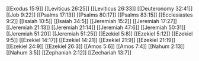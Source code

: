 [[Exodus 15:9]]
[[Leviticus 26:25]]
[[Leviticus 26:33]]
[[Deuteronomy 32:41]]
[[Job 9:22]]
[[Psalms 17:13]]
[[Psalms 80:17]]
[[Psalms 83:15]]
[[Ecclesiastes 9:2]]
[[Isaiah 10:5]]
[[Isaiah 34:5]]
[[Jeremiah 15:2]]
[[Jeremiah 17:27]]
[[Jeremiah 21:13]]
[[Jeremiah 21:14]]
[[Jeremiah 47:6]]
[[Jeremiah 50:31]]
[[Jeremiah 51:20]]
[[Jeremiah 51:25]]
[[Ezekiel 5:8]]
[[Ezekiel 5:12]]
[[Ezekiel 9:5]]
[[Ezekiel 14:17]]
[[Ezekiel 14:21]]
[[Ezekiel 21:9]]
[[Ezekiel 21:19]]
[[Ezekiel 24:9]]
[[Ezekiel 26:3]]
[[Amos 5:6]]
[[Amos 7:4]]
[[Nahum 2:13]]
[[Nahum 3:5]]
[[Zephaniah 2:12]]
[[Zechariah 13:7]]
